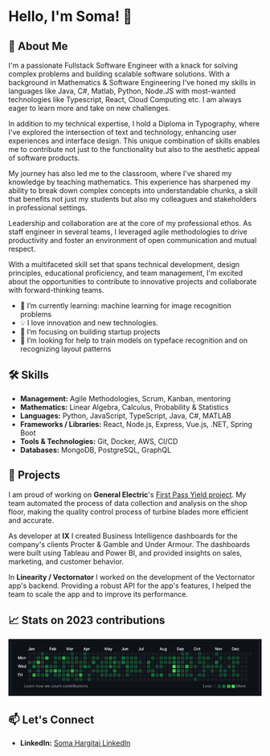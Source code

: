 # Hello, I'm Soma! 👋

## 🚀 About Me

I'm a passionate Fullstack Software Engineer with a knack for solving complex problems and building scalable software solutions. With a background in Mathematics & Software Engineering I've honed my skills in languages like Java, C#, Matlab, Python, Node.JS with most-wanted technologies like Typescript, React, Cloud Computing etc. I am always eager to learn more and take on new challenges.

In addition to my technical expertise, I hold a Diploma in Typography, where I've explored the intersection of text and technology, enhancing user experiences and interface design. This unique combination of skills enables me to contribute not just to the functionality but also to the aesthetic appeal of software products.

My journey has also led me to the classroom, where I've shared my knowledge by teaching mathematics. This experience has sharpened my ability to break down complex concepts into understandable chunks, a skill that benefits not just my students but also my colleagues and stakeholders in professional settings.

Leadership and collaboration are at the core of my professional ethos. As staff engineer in several teams, I leveraged agile methodologies to drive productivity and foster an environment of open communication and mutual respect.

With a multifaceted skill set that spans technical development, design principles, educational proficiency, and team management, I'm excited about the opportunities to contribute to innovative projects and collaborate with forward-thinking teams.

- 🌱 I’m currently learning: machine learning for image recognition problems
- 💡 I love innovation and new technologies.
- 🎯 I’m focusing on building startup projects
- 🤝 I’m looking for help to train models on typeface recognition and on recognizing layout patterns

## 🛠 Skills

- **Management:** Agile Methodologies, Scrum, Kanban, mentoring
- **Mathematics:** Linear Algebra, Calculus, Probability & Statistics
- **Languages:** Python, JavaScript, TypeScript, Java, C#, MATLAB
- **Frameworks / Libraries:** React, Node.js, Express, Vue.js, .NET, Spring Boot
- **Tools & Technologies:** Git, Docker, AWS, CI/CD
- **Databases:** MongoDB, PostgreSQL, GraphQL

## 💼 Projects

I am proud of working on **General Electric**'s [First Pass Yield project](https://youtu.be/8zS5vb8QdP0?si=bp3iEeu2MHfnbs8c). My team automated the process of data collection and analysis on the shop floor, making the quality control process of turbine blades more efficient and accurate.

As developer at **IX** I created Business Intelligence dashboards for the company's clients Procter & Gamble and Under Armour. The dashboards were built using Tableau and Power BI, and provided insights on sales, marketing, and customer behavior.

In **Linearity / Vectornator** I worked on the development of the Vectornator app's backend. Providing a robust API for the app's features, I helped the team to scale the app and to improve its performance.

## 📈 Stats on 2023 contributions

![Soma's GitHub contributions](images/2023_contributions.png)

## 📫 Let's Connect

- **LinkedIn:** [Soma Hargitai LinkedIn](https://www.linkedin.com/in/soma-hargitai-48876b97/)
